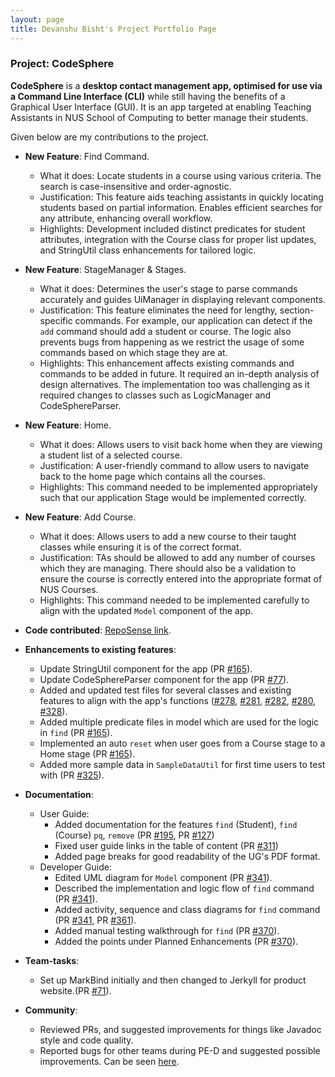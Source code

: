 ```yaml
---
layout: page
title: Devanshu Bisht's Project Portfolio Page
---
```


### Project: CodeSphere

**CodeSphere** is a **desktop contact management app, optimised for use via a Command Line Interface (CLI)**
while still having the benefits of a Graphical User Interface (GUI).
It is an app targeted at enabling Teaching Assistants in NUS School of Computing to better manage their students.

Given below are my contributions to the project.

* **New Feature**: Find Command.
  * What it does: Locate students in a course using various criteria. The search is case-insensitive and order-agnostic.
  * Justification: This feature aids teaching assistants in quickly locating students based on partial information. Enables efficient searches for any attribute, enhancing overall workflow.
  * Highlights: Development included distinct predicates for student attributes, integration with the Course class for proper list updates, and StringUtil class enhancements for tailored logic.

* **New Feature**: StageManager & Stages.
  * What it does: Determines the user's stage to parse commands accurately and guides UiManager in displaying relevant components.
  * Justification: This feature eliminates the need for lengthy, section-specific commands. For example, our application can detect if the `add` command should add a student or course. The logic also prevents bugs from happening as we restrict the usage of some commands based on which stage they are at.
  * Highlights: This enhancement affects existing commands and commands to be added in future. It required an in-depth analysis of design alternatives. The implementation too was challenging as it required changes to classes such as LogicManager and CodeSphereParser.

* **New Feature**: Home.
  * What it does: Allows users to visit back home when they are viewing a student list of a selected course.
  * Justification: A user-friendly command to allow users to navigate back to the home page which contains all the courses.
  * Highlights: This command needed to be implemented appropriately such that our application Stage would be implemented correctly.

* **New Feature**: Add Course.
  * What it does: Allows users to add a new course to their taught classes while ensuring it is of the correct format.
  * Justification: TAs should be allowed to add any number of courses which they are managing. There should also be a validation to ensure the course is correctly entered into the appropriate format of NUS Courses.
  * Highlights: This command needed to be implemented carefully to align with the updated `Model` component of the app.

* **Code contributed**: [RepoSense link](https://nus-cs2103-ay2324s1.github.io/tp-dashboard/?search=devanshu&sort=groupTitle&sortWithin=title&timeframe=commit&mergegroup=&groupSelect=groupByRepos&breakdown=true&checkedFileTypes=docs~functional-code~test-code&since=2023-09-22&tabOpen=true&tabType=authorship&tabAuthor=devanshubisht&tabRepo=AY2324S1-CS2103T-W15-4%2Ftp%5Bmaster%5D&authorshipIsMergeGroup=false&authorshipFileTypes=docs~functional-code~test-code&authorshipIsBinaryFileTypeChecked=false&authorshipIsIgnoredFilesChecked=false).

* **Enhancements to existing features**:
    * Update StringUtil component for the app (PR [#165](https://github.com/AY2324S1-CS2103T-W15-4/tp/pull/165)).
    * Update CodeSphereParser component for the app (PR [#77](https://github.com/AY2324S1-CS2103T-W15-4/tp/pull/77)).
    * Added and updated test files for several classes and existing features to align with the app's functions ([#278](https://github.com/AY2324S1-CS2103T-W15-4/tp/pull/278), [#281](https://github.com/AY2324S1-CS2103T-W15-4/tp/pull/#281), [#282](https://github.com/AY2324S1-CS2103T-W15-4/tp/pull/#282), [#280](https://github.com/AY2324S1-CS2103T-W15-4/tp/pull/#280), [#328](https://github.com/AY2324S1-CS2103T-W15-4/tp/pull/#328)).
    * Added multiple predicate files in model which are used for the logic in `find` (PR [#165](https://github.com/AY2324S1-CS2103T-W15-4/tp/pull/165)).
    * Implemented an auto `reset` when user goes from a Course stage to a Home stage (PR [#165](https://github.com/AY2324S1-CS2103T-W15-4/tp/pull/165)).
    * Added more sample data in `SampleDataUtil` for first time users to test with (PR [#325](https://github.com/AY2324S1-CS2103T-W15-4/tp/pull/325)).

* **Documentation**:
    * User Guide:
        * Added documentation for the features `find` (Student), `find` (Course) `pq`, `remove`  (PR [#195](https://github.com/AY2324S1-CS2103T-W15-4/tp/pull/195), PR [#127](https://github.com/AY2324S1-CS2103T-W15-4/tp/pull/127))
        * Fixed user guide links in the table of content (PR [#311](https://github.com/AY2324S1-CS2103T-W15-4/tp/pull/311))
        * Added page breaks for good readability of the UG's PDF format.
    * Developer Guide:
        * Edited UML diagram for `Model` component (PR [#341](https://github.com/AY2324S1-CS2103T-W15-4/tp/pull/341/)).
        * Described the implementation and logic flow of `find` command (PR [#341](https://github.com/AY2324S1-CS2103T-W15-4/tp/pull/341/)).
        * Added activity, sequence and class diagrams for `find` command (PR [#341](https://github.com/AY2324S1-CS2103T-W15-4/tp/pull/341/), PR [#361](https://github.com/AY2324S1-CS2103T-W15-4/tp/pull/361)).
        * Added manual testing walkthrough for `find` (PR [#370](https://github.com/AY2324S1-CS2103T-W15-4/tp/pull/370/)).
        * Added the points under Planned Enhancements (PR [#370](https://github.com/AY2324S1-CS2103T-W15-4/tp/pull/370/)).

* **Team-tasks**:
  * Set up MarkBind initially and then changed to Jerkyll for product website.(PR [#71](https://github.com/AY2324S1-CS2103T-W15-4/tp/pull/71)).

* **Community**:
    * Reviewed PRs, and suggested improvements for things like Javadoc style and code quality.
    * Reported bugs for other teams during PE-D and suggested possible improvements. Can be seen [here](https://github.com/devanshubisht/ped).
